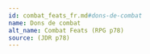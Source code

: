 ```yaml
---
id: combat_feats_fr.md#dons-de-combat
name: Dons de combat
alt_name: Combat Feats (RPG p78)
source: (JDR p78)
---
```


